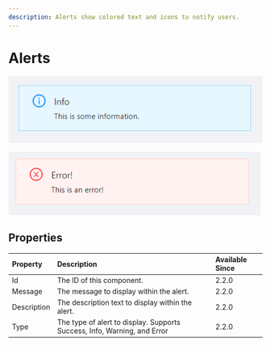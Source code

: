 ```yaml
---
description: Alerts show colored text and icons to notify users.
---
```


# Alerts

![An information alert.](../../.gitbook/assets/image%20%28237%29.png)

![An error alert.](../../.gitbook/assets/image%20%28240%29.png)

## Properties

| Property | Description | Available Since |
| :--- | :--- | :--- |
| Id | The ID of this component. | 2.2.0 |
| Message | The message to display within the alert. | 2.2.0 |
| Description | The description text to display within the alert. | 2.2.0 |
| Type | The type of alert to display. Supports Success, Info, Warning, and Error  | 2.2.0 |

